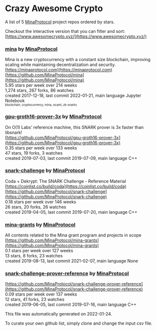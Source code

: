 # Crazy Awesome Crypto
A list of 5 [MinaProtocol](https://github.com/MinaProtocol) project repos ordered by stars.  

Checkout the interactive version that you can filter and sort: 
[https://www.awesomecrypto.xyz/](https://www.awesomecrypto.xyz/)  


### [mina](https://github.com/MinaProtocol/mina) by [MinaProtocol](https://github.com/MinaProtocol)  
Mina is a new cryptocurrency with a constant size blockchain, improving scaling while maintaining decentralization and security.  
[https://minaprotocol.com](https://minaprotocol.com)  
[https://github.com/MinaProtocol/mina](https://github.com/MinaProtocol/mina)  
5.95 stars per week over 214 weeks  
1,274 stars, 267 forks, 86 watches  
created 2017-12-18, last commit 2022-01-21, main language Jupyter Notebook  
<sub><sup>blockchain, cryptocurrency, mina, ocaml, zk-snarks</sup></sub>


### [gpu-groth16-prover-3x](https://github.com/MinaProtocol/gpu-groth16-prover-3x) by [MinaProtocol](https://github.com/MinaProtocol)  
On O(1) Labs' reference machine, this SNARK prover is 3x faster than libsnark!  
[https://github.com/MinaProtocol/gpu-groth16-prover-3x](https://github.com/MinaProtocol/gpu-groth16-prover-3x)  
0.35 stars per week over 133 weeks  
47 stars, 19 forks, 3 watches  
created 2019-07-03, last commit 2019-07-09, main language C++  


### [snark-challenge](https://github.com/MinaProtocol/snark-challenge) by [MinaProtocol](https://github.com/MinaProtocol)  
Coda + Dekrypt: The SNARK Challenge - Reference Material  
[https://coinlist.co/build/coda](https://coinlist.co/build/coda)  
[https://github.com/MinaProtocol/snark-challenge](https://github.com/MinaProtocol/snark-challenge)  
0.18 stars per week over 146 weeks  
26 stars, 20 forks, 26 watches  
created 2019-04-05, last commit 2019-07-20, main language C++  


### [mina-grants](https://github.com/MinaProtocol/mina-grants) by [MinaProtocol](https://github.com/MinaProtocol)  
All contents related to the Mina grant program and projects in scope  
[https://github.com/MinaProtocol/mina-grants](https://github.com/MinaProtocol/mina-grants)  
0.1 stars per week over 127 weeks  
13 stars, 8 forks, 23 watches  
created 2019-08-13, last commit 2021-02-07, main language None  


### [snark-challenge-prover-reference](https://github.com/MinaProtocol/snark-challenge-prover-reference) by [MinaProtocol](https://github.com/MinaProtocol)  
  
[https://github.com/MinaProtocol/snark-challenge-prover-reference](https://github.com/MinaProtocol/snark-challenge-prover-reference)  
0.09 stars per week over 137 weeks  
12 stars, 41 forks, 23 watches  
created 2019-06-05, last commit 2019-07-16, main language C++  


This file was automatically generated on 2022-01-24.  

To curate your own github list, simply clone and change the input csv file.  